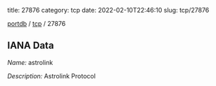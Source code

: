 title: 27876
category: tcp
date: 2022-02-10T22:46:10
slug: tcp/27876

[portdb](/) / [tcp](/category/tcp.html) / 27876


## IANA Data

_Name:_ astrolink

_Description:_ Astrolink Protocol

